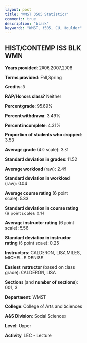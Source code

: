 ```yaml
---
layout: post
title: "WMST 3505 Statistics"
comments: true
description: "blank"
keywords: "WMST, 3505, CU, Boulder"
--- 
```

<head>
<script src="https://ajax.googleapis.com/ajax/libs/jquery/2.1.3/jquery.min.js"></script>
<script src="https://dl.dropboxusercontent.com/s/pc42nxpaw1ea4o9/highcharts.js?dl=0"></script>
<!-- <script src="../assets/js/highcharts.js"></script> -->
<style type="text/css">@font-face {
	font-family: "Bebas Neue";
	src: url(https://www.filehosting.org/file/details/544349/BebasNeue%20Regular.otf) format("opentype");
	}
	h1.Bebas { 
		font-family: "Bebas Neue", Verdana, Tahoma;
	}
</style>
</head>
<body>
	<div id="container" style="float: right; width: 45%; height: 88%; margin-left: 2.5%; margin-right: 2.5%;"></div>
	<script language="JavaScript">
		$(document).ready(function() {
		var chart = {type: 'column'};
		var title = {text: 'Grade Distribution'};
		var xAxis = {categories: ['A','B','C','D','F'],crosshair: true};
		var yAxis = {min: 0,title: {text: 'Percentage'}};
		var tooltip = {headerFormat: '<center><b><span style="font-size:20px">{point.key}</span></b></center>',
		               pointFormat: '<td style="padding:0"><b>{point.y:.1f}%</b></td>',
		               footerFormat: '</table>',shared: true,useHTML: true};
		var plotOptions = {column: {pointPadding: 0.0,borderWidth: 0}};  
		var credits = {enabled: false};var series= [{name: 'Percent',data: [43.59,46.15,7.69,1.28,1.28,]}];
		var json = {};
		json.chart = chart;
		json.title = title;
		json.tooltip = tooltip;
		json.xAxis = xAxis;
		json.yAxis = yAxis;  
		json.series = series;
		json.plotOptions = plotOptions;  
		json.credits = credits;
		$('#container').highcharts(json);
	});
	</script>
</body>
			   
## HIST/CONTEMP ISS BLK WMN

**Years provided**: 2006,2007,2008

**Terms provided**: Fall,Spring

**Credits**: 3

**RAP/Honors class?** Neither

**Percent grade**: 95.69%

**Percent withdrawn**: 3.49%

**Percent incomplete**: 4.31%

**Proportion of students who dropped**: 3.53

**Average grade** (4.0 scale): 3.31

**Standard deviation in grades**: 11.52

**Average workload** (raw): 2.49

**Standard deviation in workload** (raw): 0.04

**Average course rating** (6 point scale): 5.33

**Standard deviation in course rating** (6 point scale): 0.14

**Average instructor rating** (6 point scale): 5.56

**Standard deviation in instructor rating** (6 point scale): 0.25

**Instructors**: CALDERON, LISA,MILES, MICHELLE DENISE

**Easiest instructor** (based on class grade): CALDERON, LISA

**Sections** (and **number of sections**): 001, 3

**Department**: WMST

**College**: College of Arts and Sciences

**A&S Division**: Social Sciences

**Level**: Upper

**Activity**: LEC - Lecture